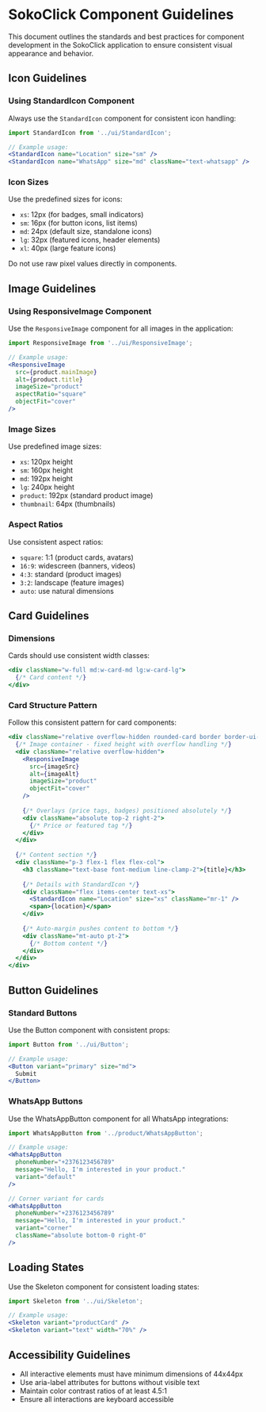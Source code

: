 # SokoClick Component Guidelines

This document outlines the standards and best practices for component development in the SokoClick application to ensure consistent visual appearance and behavior.

## Icon Guidelines

### Using StandardIcon Component

Always use the `StandardIcon` component for consistent icon handling:

```jsx
import StandardIcon from '../ui/StandardIcon';

// Example usage:
<StandardIcon name="Location" size="sm" />
<StandardIcon name="WhatsApp" size="md" className="text-whatsapp" />
```

### Icon Sizes

Use the predefined sizes for icons:

- `xs`: 12px (for badges, small indicators)
- `sm`: 16px (for button icons, list items)
- `md`: 24px (default size, standalone icons)
- `lg`: 32px (featured icons, header elements)
- `xl`: 40px (large feature icons)

Do not use raw pixel values directly in components.

## Image Guidelines

### Using ResponsiveImage Component

Use the `ResponsiveImage` component for all images in the application:

```jsx
import ResponsiveImage from '../ui/ResponsiveImage';

// Example usage:
<ResponsiveImage 
  src={product.mainImage}
  alt={product.title}
  imageSize="product"
  aspectRatio="square"
  objectFit="cover"
/>
```

### Image Sizes

Use predefined image sizes:

- `xs`: 120px height
- `sm`: 160px height
- `md`: 192px height
- `lg`: 240px height
- `product`: 192px (standard product image)
- `thumbnail`: 64px (thumbnails)

### Aspect Ratios

Use consistent aspect ratios:

- `square`: 1:1 (product cards, avatars)
- `16:9`: widescreen (banners, videos)
- `4:3`: standard (product images)
- `3:2`: landscape (feature images)
- `auto`: use natural dimensions

## Card Guidelines

### Dimensions

Cards should use consistent width classes:

```jsx
<div className="w-full md:w-card-md lg:w-card-lg">
  {/* Card content */}
</div>
```

### Card Structure Pattern

Follow this consistent pattern for card components:

```jsx
<div className="relative overflow-hidden rounded-card border border-ui-border">
  {/* Image container - fixed height with overflow handling */}
  <div className="relative overflow-hidden">
    <ResponsiveImage 
      src={imageSrc}
      alt={imageAlt}
      imageSize="product"
      objectFit="cover"
    />
    
    {/* Overlays (price tags, badges) positioned absolutely */}
    <div className="absolute top-2 right-2">
      {/* Price or featured tag */}
    </div>
  </div>
  
  {/* Content section */}
  <div className="p-3 flex-1 flex flex-col">
    <h3 className="text-base font-medium line-clamp-2">{title}</h3>
    
    {/* Details with StandardIcon */}
    <div className="flex items-center text-xs">
      <StandardIcon name="Location" size="xs" className="mr-1" />
      <span>{location}</span>
    </div>
    
    {/* Auto-margin pushes content to bottom */}
    <div className="mt-auto pt-2">
      {/* Bottom content */}
    </div>
  </div>
</div>
```

## Button Guidelines

### Standard Buttons

Use the Button component with consistent props:

```jsx
import Button from '../ui/Button';

// Example usage:
<Button variant="primary" size="md">
  Submit
</Button>
```

### WhatsApp Buttons

Use the WhatsAppButton component for all WhatsApp integrations:

```jsx
import WhatsAppButton from '../product/WhatsAppButton';

// Example usage:
<WhatsAppButton
  phoneNumber="+2376123456789"
  message="Hello, I'm interested in your product."
  variant="default"
/>

// Corner variant for cards
<WhatsAppButton
  phoneNumber="+2376123456789"
  message="Hello, I'm interested in your product."
  variant="corner"
  className="absolute bottom-0 right-0"
/>
```

## Loading States

Use the Skeleton component for consistent loading states:

```jsx
import Skeleton from '../ui/Skeleton';

// Example usage:
<Skeleton variant="productCard" />
<Skeleton variant="text" width="70%" />
```

## Accessibility Guidelines

- All interactive elements must have minimum dimensions of 44x44px
- Use aria-label attributes for buttons without visible text
- Maintain color contrast ratios of at least 4.5:1
- Ensure all interactions are keyboard accessible 